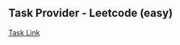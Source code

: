 ## Task Provider - Leetcode (easy)

[Task Link](https://leetcode.com/problems/maximum-difference-between-node-and-ancestor/description/?envType=daily-question&envId=2024-01-11)
    